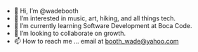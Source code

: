 - 👋 Hi, I’m @wadebooth
- 👀 I’m interested in music, art, hiking, and all things tech.
- 🌱 I’m currently learning Software Development at Boca Code.
- 💞️ I’m looking to collaborate on growth.
- 📫 How to reach me ... email at booth_wade@yahoo.com

<!---
wadebooth/wadebooth is a ✨ special ✨ repository because its `README.md` (this file) appears on your GitHub profile.
You can click the Preview link to take a look at your changes.
--->
